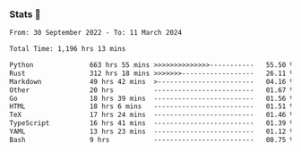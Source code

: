 ### Stats 👋
<!--START_SECTION:waka-->

```txt
From: 30 September 2022 - To: 11 March 2024

Total Time: 1,196 hrs 13 mins

Python              663 hrs 55 mins >>>>>>>>>>>>>>-----------   55.50 %
Rust                312 hrs 18 mins >>>>>>>------------------   26.11 %
Markdown            49 hrs 42 mins  >------------------------   04.16 %
Other               20 hrs          -------------------------   01.67 %
Go                  18 hrs 39 mins  -------------------------   01.56 %
HTML                18 hrs 6 mins   -------------------------   01.51 %
TeX                 17 hrs 24 mins  -------------------------   01.46 %
TypeScript          16 hrs 41 mins  -------------------------   01.39 %
YAML                13 hrs 23 mins  -------------------------   01.12 %
Bash                9 hrs           -------------------------   00.75 %
```

<!--END_SECTION:waka-->

<!--
**buhaytza2005/buhaytza2005** is a ✨ _special_ ✨ repository because its `README.md` (this file) appears on your GitHub profile.

Here are some ideas to get you started:

- 🔭 I’m currently working on ...
- 🌱 I’m currently learning ...
- 👯 I’m looking to collaborate on ...
- 🤔 I’m looking for help with ...
- 💬 Ask me about ...
- 📫 How to reach me: ...
- 😄 Pronouns: ...
- ⚡ Fun fact: ...
-->


